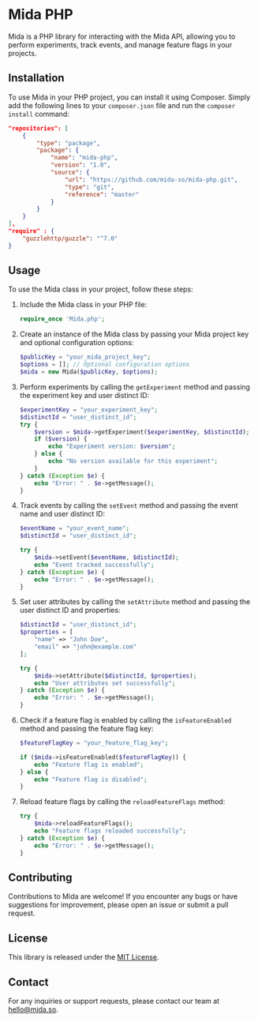 # Mida PHP

Mida is a PHP library for interacting with the Mida API, allowing you to perform experiments, track events, and manage feature flags in your projects.

## Installation

To use Mida in your PHP project, you can install it using Composer. Simply add the following lines to your `composer.json` file and run the `composer install` command:

```json
"repositories": [
    {
        "type": "package",
        "package": {
            "name": "mida-php",
            "version": "1.0",
            "source": {
                "url": "https://github.com/mida-so/mida-php.git",
                "type": "git",
                "reference": "master"
            }
        }
    }
],
"require" : {
    "guzzlehttp/guzzle": "^7.0"
}
```

## Usage

To use the Mida class in your project, follow these steps:

1. Include the Mida class in your PHP file:
    ```php
    require_once 'Mida.php';
    ```

2. Create an instance of the Mida class by passing your Mida project key and optional configuration options:
    ```php
    $publicKey = "your_mida_project_key";
    $options = []; // Optional configuration options
    $mida = new Mida($publicKey, $options);
    ```

3. Perform experiments by calling the `getExperiment` method and passing the experiment key and user distinct ID:
    ```php
    $experimentKey = "your_experiment_key";
    $distinctId = "user_distinct_id";
    try {
        $version = $mida->getExperiment($experimentKey, $distinctId);
        if ($version) {
            echo "Experiment version: $version";
        } else {
            echo "No version available for this experiment";
        }
    } catch (Exception $e) {
        echo "Error: " . $e->getMessage();
    }
    ```

4. Track events by calling the `setEvent` method and passing the event name and user distinct ID:
    ```php
    $eventName = "your_event_name";
    $distinctId = "user_distinct_id";
    
    try {
        $mida->setEvent($eventName, $distinctId);
        echo "Event tracked successfully";
    } catch (Exception $e) {
        echo "Error: " . $e->getMessage();
    }
    ```

5. Set user attributes by calling the `setAttribute` method and passing the user distinct ID and properties:
    ```php
    $distinctId = "user_distinct_id";
    $properties = [
        "name" => "John Doe",
        "email" => "john@example.com"
    ];
    
    try {
        $mida->setAttribute($distinctId, $properties);
        echo "User attributes set successfully";
    } catch (Exception $e) {
        echo "Error: " . $e->getMessage();
    }
    ```

6. Check if a feature flag is enabled by calling the `isFeatureEnabled` method and passing the feature flag key:
    ```php
    $featureFlagKey = "your_feature_flag_key";
    
    if ($mida->isFeatureEnabled($featureFlagKey)) {
        echo "Feature flag is enabled";
    } else {
        echo "Feature flag is disabled";
    }
    ```

7. Reload feature flags by calling the `reloadFeatureFlags` method:
    ```php
    try {
        $mida->reloadFeatureFlags();
        echo "Feature flags reloaded successfully";
    } catch (Exception $e) {
        echo "Error: " . $e->getMessage();
    }
    ```

## Contributing

Contributions to Mida are welcome! If you encounter any bugs or have suggestions for improvement, please open an issue or submit a pull request.

## License

This library is released under the [MIT License](https://opensource.org/licenses/MIT).

## Contact

For any inquiries or support requests, please contact our team at hello@mida.so.
